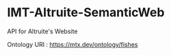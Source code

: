 # IMT-Altruite-SemanticWeb

API for Altruite's Website

Ontology URI : https://mtx.dev/ontology/fishes
